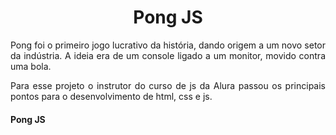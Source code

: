 <h1 align="center">Pong JS</h1>
<p align="justify">Pong foi o primeiro jogo lucrativo da história, dando origem a um novo setor da indústria. 
A ideia era de um console ligado a um monitor, movido contra uma bola.</p>

<p align="justify">Para esse projeto o instrutor do curso de js da Alura passou os principais pontos para o desenvolvimento
de html, css e js.</p>

<h4 align="left">Pong JS</h4>

